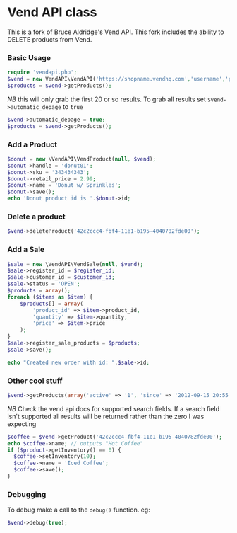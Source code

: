 Vend API class
==============

This is a fork of Bruce Aldridge's Vend API. This fork includes the ability to DELETE products from Vend.

### Basic Usage

```php
require 'vendapi.php';
$vend = new VendAPI\VendAPI('https://shopname.vendhq.com','username','password');
$products = $vend->getProducts();
```

*NB* this will only grab the first 20 or so results. To grab all results set `$vend->automatic_depage` to `true`

```php
$vend->automatic_depage = true;
$products = $vend->getProducts();
```
### Add a Product

```php
$donut = new \VendAPI\VendProduct(null, $vend);
$donut->handle = 'donut01';
$donut->sku = '343434343';
$donut->retail_price = 2.99;
$donut->name = 'Donut w/ Sprinkles';
$donut->save();
echo 'Donut product id is '.$donut->id;
```

### Delete a product

```php
$vend->deleteProduct('42c2ccc4-fbf4-11e1-b195-4040782fde00');
```

### Add a Sale

```php
$sale = new \VendAPI\VendSale(null, $vend);
$sale->register_id = $register_id;
$sale->customer_id = $customer_id;
$sale->status = 'OPEN';
$products = array();
foreach ($items as $item) {
    $products[] = array(
        'product_id' => $item->product_id,
        'quantity' => $item->quantity,
        'price' => $item->price
    );
}
$sale->register_sale_products = $products;
$sale->save();

echo "Created new order with id: ".$sale->id;
```

### Other cool stuff

```php
$vend->getProducts(array('active' => '1', 'since' => '2012-09-15 20:55:00'));
```
*NB* Check the vend api docs for supported search fields. If a search field isn't supported all results will be returned rather than the zero I was expecting

```php
$coffee = $vend->getProduct('42c2ccc4-fbf4-11e1-b195-4040782fde00');
echo $coffee->name; // outputs "Hot Coffee"
if ($product->getInventory() == 0) {
  $coffee->setInventory(10);
  $coffee->name = 'Iced Coffee';
  $coffee->save();
}
```


### Debugging

To debug make a call to the ```debug()``` function.
eg:
```php
$vend->debug(true);
```
